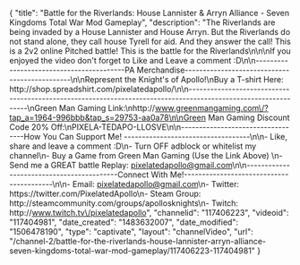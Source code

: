 {
    "title": "Battle for the Riverlands: House Lannister & Arryn Alliance - Seven Kingdoms Total War Mod Gameplay",
    "description": "The Riverlands are being invaded by a House Lannister and House Arryn.  But the Riverlands do not stand alone, they call house Tyrell for aid.  And they answer the call!  This is a 2v2 online Pitched battle!  This is the battle for the Riverlands\n\n\nIf you enjoyed the video don't forget to Like and Leave a comment :D\n\n-----------------------------------------PA Merchandise----------------------------------------------\n\nRepresent the Knight's of Apollo!\nBuy a T-shirt Here: http:\/\/shop.spreadshirt.com\/pixelatedapollo\/\n\n---------------------------------------------------------------------------------------------------------------\nGreen Man Gaming Link:\nhttp:\/\/www.greenmangaming.com\/?tap_a=1964-996bbb&tap_s=29753-aa0a78\n\nGreen Man Gaming Discount Code 20% Off:\nPIXELA-TEDAPO-LLOSVE\n\n----------------------------------How You Can Support Me! -----------------------------------\n\n- Like, share and leave a comment :D\n- Turn OFF adblock or whitelist my channel\n- Buy a Game from Green Man Gaming (Use the Link Above) \n- Send me a GREAT battle Replay: pixelatedapollo@gmail.com\n\n------------------------------------------Connect With Me!-----------------------------------------\n\n- Email: pixelatedapollo@gmail.com\n- Twitter: https:\/\/twitter.com\/PixelatedApollo\n- Steam Group:  http:\/\/steamcommunity.com\/groups\/apollosknights\n- Twitch: http:\/\/www.twitch.tv\/pixelatedapollo",
    "channelid": "117406223",
    "videoid": "117404981",
    "date_created": "1483632007",
    "date_modified": "1506478190",
    "type": "captivate",
    "layout": "channelVideo",
    "url": "\/channel-2\/battle-for-the-riverlands-house-lannister-arryn-alliance-seven-kingdoms-total-war-mod-gameplay\/117406223-117404981"
}